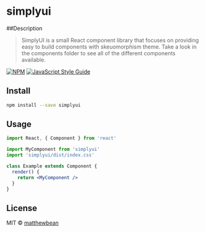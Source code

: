 # simplyui

##Description

> SimplyUI is a small React component library that focuses on providing easy to build components with skeuomorphism theme. Take a look in the components folder to see all of the different components available.

[![NPM](https://img.shields.io/npm/v/simplyui.svg)](https://www.npmjs.com/package/simplyui) [![JavaScript Style Guide](https://img.shields.io/badge/code_style-standard-brightgreen.svg)](https://standardjs.com)

## Install

```bash
npm install --save simplyui
```

## Usage

```jsx
import React, { Component } from 'react'

import MyComponent from 'simplyui'
import 'simplyui/dist/index.css'

class Example extends Component {
  render() {
    return <MyComponent />
  }
}
```

## License

MIT © [matthewbean](https://github.com/matthewbean)
